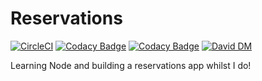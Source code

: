 # Reservations

[![CircleCI](https://circleci.com/gh/samsplan/reservations.svg?style=svg)](https://circleci.com/gh/samsplan/reservations)
[![Codacy Badge](https://api.codacy.com/project/badge/Grade/142c073153a242e6adb432c371b89f2b)](https://www.codacy.com/app/samsplan/reservations?utm_source=github.com&amp;utm_medium=referral&amp;utm_content=samsplan/reservations&amp;utm_campaign=Badge_Grade)
[![Codacy Badge](https://api.codacy.com/project/badge/Coverage/142c073153a242e6adb432c371b89f2b)](https://www.codacy.com/app/samsplan/reservations?utm_source=github.com&utm_medium=referral&utm_content=samsplan/reservations&utm_campaign=Badge_Coverage)
[![David DM](https://david-dm.org/samsplan/reservations.svg)](https://david-dm.org/samsplan/reservations)

Learning Node and building a reservations app whilst I do!
